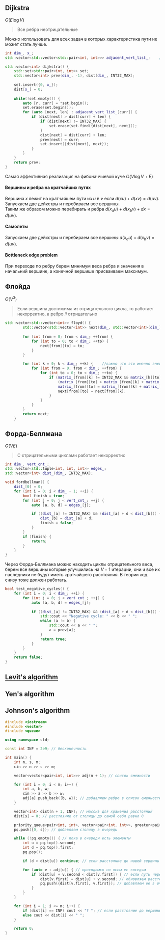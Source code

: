 ## Dijkstra
$O(E\log{V})$
> Все ребра неотрицательные

Можно использовать для всех задач в которых характеристика пути не может стать лучше.

```cpp
int dim_, x_;
std::vector<std::vector<std::pair<int, int>>> adjacent_vert_list_;    //[i] = j, k

std::vector<int> dijkstra() {
    std::set<std::pair<int, int>> set;
    std::vector<int> prev(dim_, -1), dist(dim_, INT32_MAX);
    
    set.insert({0, x_});
    dist[x_] = 0;
    
    while(!set.empty()) {
        auto [r, curr] = *set.begin();
        set.erase(set.begin());
        for (auto [next, len] : adjacent_vert_list_[curr]) {
            if (dist[next] > dist[curr] + len) {
                if (dist[next] != INT32_MAX) {
                    set.erase(set.find({dist[next], next}));
                }
                dist[next] = dist[curr] + len;
                prev[next] = curr;
                set.insert({dist[next], next});
            }
        }
    }
    return prev;
}
```
Самая эффективная реализация на фибоначчиевой куче $O(V\log{V} + E)$

#### Вершины и ребра на кратчайших путях

Вершина $x$ лежит на кратчайшем пути из $u$ в $v$ если $d(xu) + d(xv) = d(uv)$. Запускаем две дейкстры и перебираем все вершины.  
Таким же образом можно перебирать и ребра $d(x_au) + d(x_bv) + dx = d(uv)$.

#### Самолеты
Запускаем две дейкстры и перебираем все вершины $d(x_au) + d(x_bv) = d(uv)$.

#### Bottleneck edge problem
При переходе по ребру берем минимум веса ребра и значения в начальний вершине, а конечной вершише присваиваем максимум.

## Флойда
$O(V^3)$
> Если вершина достижима из отрицательного цикла, то работает некорректно, а ребро $ii$ отрицательно

```cpp
std::vector<std::vector<int>> floyd() {
        std::vector<std::vector<int>> next(dim_, std::vector<int>(dim_));    //восстановление пути
        
        for (int from = 0; from < dim_; ++from) {
            for (int to = 0; to < dim_; ++to) {
                next[from][to] = to;
            }
        }

        for (int k = 0; k < dim_; ++k) {    //важно что это именно внешний цикл
            for (int from = 0; from < dim_; ++from) {
                for (int to = 0; to < dim_; ++to) {
                    if (matrix_[from][k] != INT32_MAX && matrix_[k][to] != INT32_MAX &&
                        (matrix_[from][to] > matrix_[from][k] + matrix_[k][to])) {
                        matrix_[from][to] = matrix_[from][k] + matrix_[k][to];
                        next[from][to] = next[from][k];
                    }
                }
            }
        }
        return next;
    }
```

## Форда-Беллмана
$O(VE)$
> С отрицательными циклами работает некорректно  

```cpp
int dim_, vert_cnt_;
std::vector<std::tuple<int, int, int>> edges_;
std::vector<int> dist_(dim_, INT32_MAX);

void fordbellman() {
    dist_[0] = 0;
    for (int i = 0; i < dim_ - 1; ++i) {
        bool finish = true;
        for (int j = 0; j < vert_cnt_; ++j) {
            auto [a, b, d] = edges_[j];

            if ((dist_[a] != INT32_MAX) && (dist_[a] + d < dist_[b])) {
                dist_[b] = dist_[a] + d;
                finish = false;
            }
        }
        if (finish) {
            return;
        }
    }
}
```
Через Форда-Беллмана можно находить циклы отрицательного веса, берем все вершины которые улучшились на $V - 1$ итерации, они и все их наследники не будут иметь кратчайшего расстояния. В теории код снизу тоже должен работать.
```cpp
bool test_negative_cycles() {
    for (int i = 0; i < dim_; ++i) {
        for (int j = 0; j < vert_cnt_; ++j) {
            auto [a, b, d] = edges_[j];
		
            if ((dist_[a] != INT32_MAX) && (dist_[a] + d < dist_[b])) {
                std::cout << "Negative cycle: " << b << " ";
                while (a != b) {
                    std::cout << a << " ";
                    a = prev[a];    
                }
                return true;
            }
        }
    }
    return false;
}
```



## [Levit's algorithm](https://e-maxx.ru/algo/levit_algorithm)

## Yen's algorithm

## Johnson's algorithm


```cpp
#include <iostream>
#include <vector>
#include <queue>

using namespace std;

const int INF = 2e9; // бесконечность

int main() {
    int n, s, m;
    cin >> n >> s >> m;

    vector<vector<pair<int, int>>> adj(n + 1); // список смежности

    for (int i = 0; i < m; i++) {
        int a, b, w;
        cin >> a >> b >> w;
        adj[a].push_back({b, w}); // добавляем ребро в список смежности
    }

    vector<int> dist(n + 1, INF); // массив для хранения расстояний
    dist[s] = 0; // расстояние от столицы до самой себя равно 0

    priority_queue<pair<int, int>, vector<pair<int, int>>, greater<pair<int, int>>> pq; // очередь с приоритетом
    pq.push({0, s}); // добавляем столицу в очередь

    while (!pq.empty()) { // пока в очереди есть элементы
        int u = pq.top().second;
        int d = pq.top().first;
        pq.pop();

        if (d > dist[u]) continue; // если расстояние до нашей вершины уже меньше, то пропускаем ее

        for (auto v : adj[u]) { // проходимся по всем ее соседям
            if (dist[u] + v.second < dist[v.first]) { // если путь через нашу вершину короче
                dist[v.first] = dist[u] + v.second; // обновляем расстояние до вершины
                pq.push({dist[v.first], v.first}); // добавляем ее в очередь
            }
        }
    }

    for (int i = 1; i <= n; i++) {
        if (dist[i] == INF) cout << "? "; // если расстояние до вершины равно бесконечности, то выводим "?"
        else cout << dist[i] << " ";
    }

    return 0;
}
```
